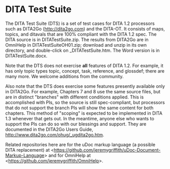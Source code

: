 DITA Test Suite
===============

The DITA Test Suite (DTS) is a set of test cases for DITA 1.2 processors such as DITA2Go (http://dita2go.com) and the DITA-OT.  It consists of maps, topics, and ditavals that are 100% compliant with the DITA 1.2 spec.  The DITA source is in DITATestSuite.zip.  The results from DITA2Go are in OmniHelp in DITATestSuiteOH01.zip; download and unzip in its own directory, and double-click on \_DITATestSuite.htm.  The Word version is in DITATestSuite.docx.

Note that the DTS does not exercise <b>all</b> features of DITA 1.2.  For example, it has only topic types topic, concept, task, reference, and glossdef; there are many more.  We welcome additions from the community.

Also note that the DTS does exercise some features presently available only in DITA2Go.  For example, Chapters 7 and 8 use the same source files, but are in distinct "branches" with different conditions applied.  This is accomplished with PIs, so the source is still spec-compliant, but processors that do not support the branch PIs will show the same content for both chapters.  This method of "scoping" is expected to be implemented in DITA 1.3 whenever that gets out.  In the meantime, anyone else who wants to support the PIs can do so with our blessings and support.  They are documented in the DITA2Go Users Guide, http://www.dita2go.com/ohug/_ugdita2go.htm.

Related repositories here are for the uDoc markup language (a possible DITA replacement) at &lt;https://github.com/jeremygriffith/uDoc-Document-Markup-Language&gt; and for OmniHelp at &lt;https://github.com/jeremygriffith/OmniHelp&gt;.

